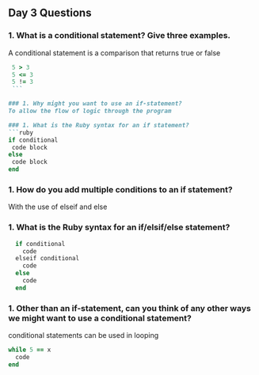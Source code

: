 ## Day 3 Questions

### 1. What is a conditional statement? Give three examples.  
  A conditional statement is a comparison that returns true or false  
   ```ruby 
    5 > 3  
    5 <= 3  
    5 != 3  
    ``` 

### 1. Why might you want to use an if-statement?  
  To allow the flow of logic through the program

### 1. What is the Ruby syntax for an if statement?  
```ruby 
  if conditional
    code block
  else
    code block
  end 
  ``` 

### 1. How do you add multiple conditions to an if statement?  
  With the use of elseif and else

### 1. What is the Ruby syntax for an if/elsif/else statement?  
```ruby 
  if conditional
    code
  elseif conditional
    code
  else
    code
  end 
  ``` 

### 1. Other than an if-statement, can you think of any other ways we might want to use a conditional statement?

conditional statements can be used in looping
```ruby 
while 5 == x 
  code
end
```
